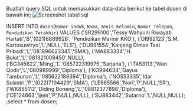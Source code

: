 Buatlah query SQL untuk memasukkan data-data berikut ke tabel dosen di bawah ini;
![Screenshot tabel sql](https://github.com/BintangValc0n/QuerySQL/assets/150910792/c1f13a8a-bdf7-4f7a-b13f-f475cacf983a)

INSERT INTO `dosen`(`Nomor induk`, `Nama`, `Jenis Kelamin`,
`Nomor Telepon`, `Pendidikan Terakhir`) VALUES
('SR299100','Tessy Wahyuni Riwayati Hartati','B','(021)8889928',
'Pendidikan Marinir KKO'),
('DI992123','S.M. Kartosuwiryo','L',NULL,'ELS'),
('DU991554','Kanjeng Dimas Taat Pribadi','L','081896623345','SMA'),
('MA883334','H. Bolot','L','081321009450',NULL),
('BG345622','Miing','L','085722319975','Sarjana'),
('IT453113','Wan Qodir','L','080989999','Diploma'),
('KO994634','Gayus Tambunan','L','085622188394','Diploma'),
('NO553335','Idar Sulastri','P','(022)7194429','SMA'),
('LE885566','Nori','P',NULL,'SR'),
('WK885112','Diding Boneng','L','08812377898','Diploma'),
('CE124663','ijem','P',NULL,NULL),
('SU883442','Sutarno','L',NULL,NULL);
;select * from dosen;
